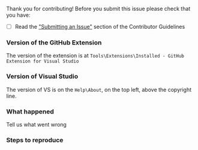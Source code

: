 Thank you for contributing! Before you submit this issue please check that you have:
- [ ] Read the ["Submitting an Issue"](https://github.com/github/VisualStudio/blob/master/CONTRIBUTING.md#submitting-an-issue) section of the Contributor Guidelines

### Version of the GitHub Extension
The version of the extension is at `Tools\Extensions\Installed - GitHub Extension for Visual Studio`

### Version of Visual Studio
The version of VS is on the `Help\About`, on the top left, above the copyright line.

### What happened
Tell us what went wrong

### Steps to reproduce
